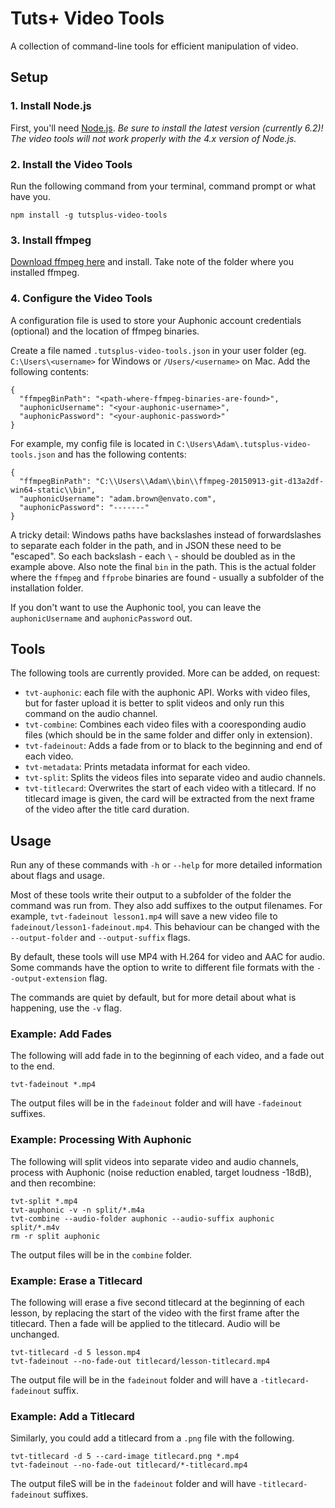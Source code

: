 # Tuts+ Video Tools

A collection of command-line tools for efficient manipulation of video.

## Setup

### 1. Install Node.js

First, you'll need [Node.js](https://nodejs.org/en/). _Be sure to install the latest version (currently 6.2)! The video tools will not work properly with the 4.x version of Node.js._

### 2. Install the Video Tools

Run the following command from your terminal, command prompt or what have you.

    npm install -g tutsplus-video-tools

### 3. Install ffmpeg

[Download ffmpeg here](https://ffmpeg.org/download.html) and install. Take note of the folder where you installed ffmpeg.

### 4. Configure the Video Tools

A configuration file is used to store your Auphonic account credentials (optional) and the location of ffmpeg binaries. 

Create a file named `.tutsplus-video-tools.json` in your user folder (eg. `C:\Users\<username>` for Windows or `/Users/<username>` on Mac. Add the following contents:

    {
      "ffmpegBinPath": "<path-where-ffmpeg-binaries-are-found>",
      "auphonicUsername": "<your-auphonic-username>",
      "auphonicPassword": "<your-auphonic-password>"
    }

For example, my config file is located in `C:\Users\Adam\.tutsplus-video-tools.json` and has the following contents:

    {
      "ffmpegBinPath": "C:\\Users\\Adam\\bin\\ffmpeg-20150913-git-d13a2df-win64-static\\bin",
      "auphonicUsername": "adam.brown@envato.com",
      "auphonicPassword": "-------"
    }

A tricky detail: Windows paths have backslashes instead of forwardslashes to separate each folder in the path, and in JSON these need to be "escaped". So each backslash - each `\` - should be doubled as in the example above. Also note the final `bin` in the path. This is the actual folder where the `ffmpeg` and `ffprobe` binaries are found - usually a subfolder of the installation folder.

If you don't want to use the Auphonic tool, you can leave the `auphonicUsername` and `auphonicPassword` out.



## Tools

The following tools are currently provided. More can be added, on request:

 - `tvt-auphonic`:  each file with the auphonic API. Works with video files, but for faster upload it is better to split videos and only run this command on the audio channel.
 - `tvt-combine`: Combines each video files with a cooresponding audio files (which should be in the same folder and differ only in extension).
 - `tvt-fadeinout`: Adds a fade from or to black to the beginning and end of each video.
 - `tvt-metadata`: Prints metadata informat for each video.
 - `tvt-split`: Splits the videos files into separate video and audio channels.
 - `tvt-titlecard`: Overwrites the start of each video with a titlecard. If no titlecard image is given, the card will be extracted from the next frame of the video after the title card duration.


## Usage

Run any of these commands with `-h` or `--help` for more detailed information about flags and usage.

Most of these tools write their output to a subfolder of the folder the command was run from. They also add suffixes to the output filenames. For example, `tvt-fadeinout lesson1.mp4` will save a new video file to `fadeinout/lesson1-fadeinout.mp4`. This behaviour can be changed with the `--output-folder` and `--output-suffix` flags.

By default, these tools will use MP4 with H.264 for video and AAC for audio. Some commands have the option to write to different file formats with the `--output-extension` flag.

The commands are quiet by default, but for more detail about what is happening, use the `-v` flag.


### Example: Add Fades

The following will add fade in to the beginning of each video, and a fade out to the end.

    tvt-fadeinout *.mp4

The output files will be in the `fadeinout` folder and will have `-fadeinout` suffixes.

### Example: Processing With Auphonic

The following will split videos into separate video and audio channels, process with Auphonic (noise reduction enabled, target loudness -18dB), and then recombine:

    tvt-split *.mp4
    tvt-auphonic -v -n split/*.m4a
    tvt-combine --audio-folder auphonic --audio-suffix auphonic split/*.m4v
    rm -r split auphonic

The output files will be in the `combine` folder.

### Example: Erase a Titlecard

The following will erase a five second titlecard at the beginning of each lesson, by replacing the start of the video with the first frame after the titlecard. Then a fade will be applied to the titlecard. Audio will be unchanged.

    tvt-titlecard -d 5 lesson.mp4
    tvt-fadeinout --no-fade-out titlecard/lesson-titlecard.mp4

The output file will be in the `fadeinout` folder and will have a `-titlecard-fadeinout` suffix.


### Example: Add a Titlecard

Similarly, you could add a titlecard from a `.png` file with the following.

    tvt-titlecard -d 5 --card-image titlecard.png *.mp4
    tvt-fadeinout --no-fade-out titlecard/*-titlecard.mp4

The output fileS will be in the `fadeinout` folder and will have `-titlecard-fadeinout` suffixes.
